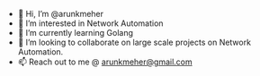 - 👋 Hi, I’m @arunkmeher
- 👀 I’m interested in Network Automation
- 🌱 I’m currently learning Golang
- 💞️ I’m looking to collaborate on large scale projects on Network Automation.
- 📫 Reach out to me @ arunkmeher@gmail.com

<!---
arunkmeher/arunkmeher is a ✨ special ✨ repository because its `README.md` (this file) appears on your GitHub profile.
You can click the Preview link to take a look at your changes.
--->
